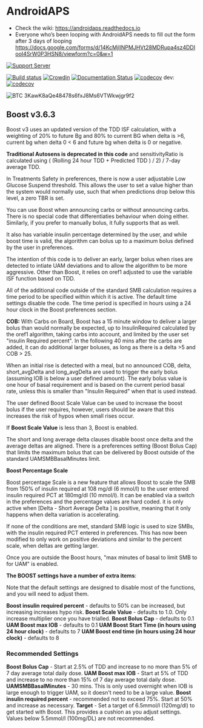 # AndroidAPS

* Check the wiki: https://androidaps.readthedocs.io
*  Everyone who’s been looping with AndroidAPS needs to fill out the form after 3 days of looping  https://docs.google.com/forms/d/14KcMjlINPMJHVt28MDRupa4sz4DDIooI4SrW0P3HSN8/viewform?c=0&w=1

[![Support Server](https://img.shields.io/discord/629952586895851530.svg?label=Discord&logo=Discord&colorB=7289da&style=for-the-badge)](https://discord.gg/4fQUWHZ4Mw)

[![Build status](https://travis-ci.org/nightscout/AndroidAPS.svg?branch=master)](https://travis-ci.org/nightscout/AndroidAPS)
[![Crowdin](https://d322cqt584bo4o.cloudfront.net/androidaps/localized.svg)](https://translations.androidaps.org/project/androidaps)
[![Documentation Status](https://readthedocs.org/projects/androidaps/badge/?version=latest)](https://androidaps.readthedocs.io/en/latest/?badge=latest)
[![codecov](https://codecov.io/gh/MilosKozak/AndroidAPS/branch/master/graph/badge.svg)](https://codecov.io/gh/MilosKozak/AndroidAPS)
dev: [![codecov](https://codecov.io/gh/MilosKozak/AndroidAPS/branch/dev/graph/badge.svg)](https://codecov.io/gh/MilosKozak/AndroidAPS)


![BTC](https://bitit.io/assets/coins/icon-btc-1e5a37bc0eb730ac83130d7aa859052bd4b53ac3f86f99966627801f7b0410be.svg) 3KawK8aQe48478s6fxJ8Ms6VTWkwjgr9f2

## Boost v3.6.3

Boost v3 uses an updated version of the TDD ISF calculation, with a weighting of 20% to future Bg and 80% to current BG when delta is >6, current bg when delta 0 < 6 and future bg when delta is 0 or negative.

**Traditional Autosens is deprecated in this code** and sensitivityRatio is calculated using ( (Rolling 24 hour TDD + Predicted TDD ) / 2) / 7-day average TDD.

In Treatments Safety in preferences, there is now a user adjustable Low Glucose Suspend threshold. This allows the user to set a value higher than the system would normally use, such that when predictions drop below this level, a zero TBR is set. 

You can use Boost when announcing carbs or without announcing carbs. There is no special code that differentiaties behaviour when doing either. Similarly, if you prefer to manually bolus, it fully supports that as well.

 It also has variable insulin percentage determined by the user, and while boost time is valid, the algorithm can bolus up to a maximum bolus defined by the user in preferences.

The intention of this code is to deliver an early, larger bolus when rises are detected to intiate UAM deviations and to allow the algorithm to be more aggressive. Other than Boost, it relies on oref1 adjusted to use the variable ISF function based on TDD.

All of the additional code outside of the standard SMB calculation requires a time period to be specified within which it is active. The default time settings disable the code. The time period is specified in hours using a 24 hour clock in the Boost preferences section.

**COB:** With Carbs on Board, Boost has a 15 minute window to deliver a larger bolus than would normally be expected, up to InsulinRequired calculated by the oref1 algorithm, taking carbs into account, and limited by the user set "insulin Required percent". In the following 40 mins after the carbs are added, it can do additional larger boluses, as long as there is a delta >5 and COB > 25.

When an initial rise is detected with a meal, but no announced COB, delta, short_avgDelta and long_avgDelta are used to
 trigger the early bolus (assuming IOB is below a user defined amount). The early bolus value is
 one hour of basal requirement and is based on the current period basal rate, unless this is smaller than "Insulin Required" when that is used instead.

The user defined Boost Scale Value can be used to increase the boost bolus if the user requires, however, users should be aware that this increases the risk of hypos when small rises occur.

If **Boost Scale Value** is less than 3, Boost is enabled.

The short and long average delta clauses disable boost once delta and the average deltas are aligned. There is a preferences setting (Boost Bolus Cap) that limits the maximum bolus that can be delivered by Boost outside of the standard UAMSMBBasalMinutes limit.

**Boost Percentage Scale**

Boost percentage Scale is a new feature that allows Boost to scale the SMB from 150% of insulin required at 108 mg/dl (6 mmol/l) to the user entered insulin required PCT at 180mg/dl (10 mmol/l). It can be enabled via a switch in the preferences and the percentage values are hard coded. it is only active when [Delta - Short Average Delta ] is positive, meaning that it only happens when delta variation is accelerating.

If none of the conditions are met, standard SMB logic is used to size SMBs, with the insulin required PCT entered in preferences. This has now been modified to only work on positive deviations and similar to the percent scale, when deltas are getting larger.

Once you are outside the Boost hours, "max minutes of basal to limit SMB to for UAM" is enabled.

**The BOOST settings have a number of extra items**:

Note that the default settings are designed to disable most of the functions, and you will need
to adjust them.

**Boost insulin required percent** - defaults to 50% can be increased, but increasing increases hypo risk.
**Boost Scale Value** - defaults to 1.0. Only increase multiplier once you have trialled.
**Boost Bolus Cap** - defaults to 0.1
**UAM Boost max IOB** - defaults to 0.1
**UAM Boost Start Time (in hours using 24 hour clock)** - defaults to 7
**UAM Boost end time (in hours using 24 hour clock)** - defaults to 8

### Recommended Settings

**Boost Bolus Cap** - Start at 2.5% of TDD and increase to no more than 5% of 7 day average total daily dose.
**UAM Boost max IOB** - Start at 5% of TDD and increase to no more than 15% of 7 day average total daily dose.
**UAMSMBBasalMinutes** - 30 mins. This is only used overnight when IOB is large enough to trigger UAM, so it doesn't need to be a large value.
**Boost insulin required percent** - recommended not to exceed 75%. Start at 50% and increase as necessary.
**Target** - Set a target of 6.5mmol/l (120mg/dl) to get started with Boost. This provides a cushion as you adjust settings. Values below 5.5mmol/l (100mg/DL) are not recommended. 

